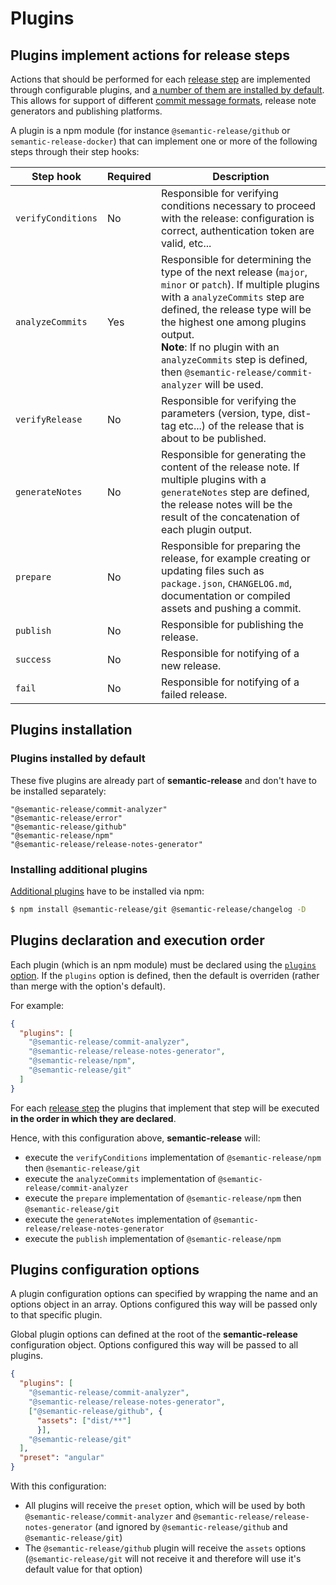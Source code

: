 # Plugins

## Plugins implement actions for release steps

Actions that should be performed for each [release step](../../README.md#release-steps) are implemented through configurable plugins, and [a number of them are installed by default](#plugins-installed-by-default). This allows for support of different [commit message formats](../../README.md#commit-message-format), release note generators and publishing platforms.

A plugin is a npm module (for instance `@semantic-release/github` or `semantic-release-docker`) that can implement one or more of the following steps through their step hooks:

| Step hook          | Required | Description                                                                                                                                                                                                          |
|--------------------|----------|----------------------------------------------------------------------------------------------------------------------------------------------------------------------------------------------------------------------|
| `verifyConditions` | No       | Responsible for verifying conditions necessary to proceed with the release: configuration is correct, authentication token are valid, etc...                                                                         |
| `analyzeCommits`   | Yes      | Responsible for determining the type of the next release (`major`, `minor` or `patch`). If multiple plugins with a `analyzeCommits` step are defined, the release type will be the highest one among plugins output. <br> **Note**: If no plugin with an `analyzeCommits` step is defined, then `@semantic-release/commit-analyzer` will be used.|
| `verifyRelease`    | No       | Responsible for verifying the parameters (version, type, dist-tag etc...) of the release that is about to be published.                                                                                              |
| `generateNotes`    | No       | Responsible for generating the content of the release note. If multiple plugins with a `generateNotes` step are defined, the release notes will be the result of the concatenation of each plugin output.            |
| `prepare`          | No       | Responsible for preparing the release, for example creating or updating files such as `package.json`, `CHANGELOG.md`, documentation or compiled assets and pushing a commit.                                         |
| `publish`          | No       | Responsible for publishing the release.                                                                                                                                                                              |
| `success`          | No       | Responsible for notifying of a new release.                                                                                                                                                                          |
| `fail`             | No       | Responsible for notifying of a failed release.                                                                                                                                                                       |

## Plugins installation

### Plugins installed by default

These five plugins are already part of **semantic-release** and don't have to be installed separately:
```
"@semantic-release/commit-analyzer"	
"@semantic-release/error"	
"@semantic-release/github"	
"@semantic-release/npm"	
"@semantic-release/release-notes-generator"
```

### Installing additional plugins

[Additional plugins](../02-extending/plugins-list.md) have to be installed via npm:

```bash
$ npm install @semantic-release/git @semantic-release/changelog -D
```

## Plugins declaration and execution order

Each plugin (which is an npm module) must be declared using the [`plugins` option](./configuration.md#plugins). If the `plugins` option is defined, then the default is overriden (rather than merge with the option's default).

For example:
```json
{
  "plugins": [
    "@semantic-release/commit-analyzer",
    "@semantic-release/release-notes-generator",
    "@semantic-release/npm",
    "@semantic-release/git"
  ]
}
```

For each [release step](../../README.md#release-steps) the plugins that implement that step will be executed **in the order in which they are declared**.

Hence, with this configuration above, **semantic-release** will:
- execute the `verifyConditions` implementation of `@semantic-release/npm` then `@semantic-release/git`
- execute the `analyzeCommits` implementation of `@semantic-release/commit-analyzer`
- execute the `prepare` implementation of `@semantic-release/npm` then `@semantic-release/git`
- execute the `generateNotes` implementation of `@semantic-release/release-notes-generator`
- execute the `publish` implementation of `@semantic-release/npm`

## Plugins configuration options

A plugin configuration options can specified by wrapping the name and an options object in an array. Options configured this way will be passed only to that specific plugin.

Global plugin options can defined at the root of the **semantic-release** configuration object. Options configured this way will be passed to all plugins.

```json
{
  "plugins": [
    "@semantic-release/commit-analyzer",
    "@semantic-release/release-notes-generator",
    ["@semantic-release/github", {
      "assets": ["dist/**"]
      }],
    "@semantic-release/git"
  ],
  "preset": "angular"
}
```

With this configuration:
- All plugins will receive the `preset` option, which will be used by both `@semantic-release/commit-analyzer` and `@semantic-release/release-notes-generator` (and ignored by `@semantic-release/github` and `@semantic-release/git`)
- The `@semantic-release/github` plugin will receive the `assets` options (`@semantic-release/git` will not receive it and therefore will use it's default value for that option)
